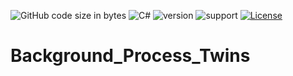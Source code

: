 ![GitHub code size in bytes](https://img.shields.io/github/languages/code-size/Anthony-T-N/Background_Process_Twins)
![C#](https://img.shields.io/badge/Language-C%23-green)
![version](https://img.shields.io/badge/version-1.0.0-yellow.svg)
![support](https://img.shields.io/badge/OS-Windows-orange.svg)
[![License](https://img.shields.io/badge/License-BSD%203--Clause-blue.svg)](https://github.com/Anthony-T-N/Background_Process_Twins)

# Background_Process_Twins
